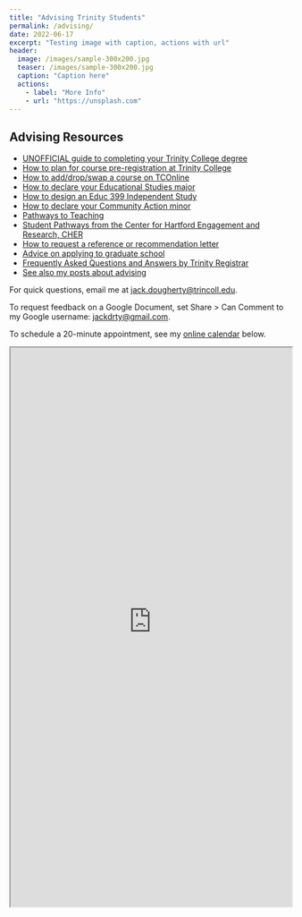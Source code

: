 ```yaml
---
title: "Advising Trinity Students"
permalink: /advising/
date: 2022-06-17
excerpt: "Testing image with caption, actions with url"
header:
  image: /images/sample-300x200.jpg
  teaser: /images/sample-300x200.jpg
  caption: "Caption here"
  actions:
    - label: "More Info"
    - url: "https://unsplash.com"
---
```


## Advising Resources
- [UNOFFICIAL guide to completing your Trinity College degree](http://bit.ly/complete-degree)
- [How to plan for course pre-registration at Trinity College](http://bit.ly/pre-reg-plan)
- [How to add/drop/swap a course on TCOnline](https://docs.google.com/document/d/1XCuP6esk2u3mrDwH8DceuP2mKhJz33BiJqpyBYzjqak)
- [How to declare your Educational Studies major](https://trincoll.edu/educ/major)
- [How to design an Educ 399 Independent Study](https://www.trincoll.edu/educ/major/independent-study/)
- [How to declare your Community Action minor](https://cher.trincoll.edu/community-learning/student-pathways/community-action-minor/)
- [Pathways to Teaching](https://www.trincoll.edu/educ/pathways-to-teaching/)
- [Student Pathways from the Center for Hartford Engagement and Research, CHER](http://cher.trincoll.edu/student-pathways)
- [How to request a reference or recommendation letter](http://jackdougherty.org/letter)
- [Advice on applying to graduate school](http://jackdougherty.org/grad-school)
- [Frequently Asked Questions and Answers by Trinity Registrar](https://www.trincoll.edu/Academics/registrar/Pages/AcademicPolicyFAQs.aspx)
- [See also my posts about advising](https://jackdougherty.org/categories/#advising)

For quick questions, email me at [jack.dougherty@trincoll.edu](mailto:jack.dougherty@trincoll.edu).

To request feedback on a Google Document, set Share > Can Comment to my Google username: jackdrty@gmail.com.

To schedule a 20-minute appointment, see my [online calendar](https://jackdougherty.youcanbook.me) below.

<iframe src="https://jackdougherty.youcanbook.me/" width="100%" height="1000px"></iframe>
